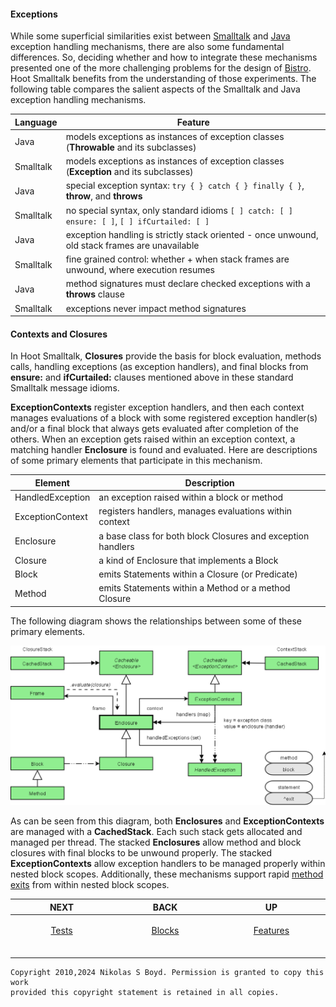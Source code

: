 #### Exceptions ####

While some superficial similarities exist between [Smalltalk][smalltalk] and [Java][java] exception
handling mechanisms, there are also some fundamental differences.
So, deciding whether and how to integrate these mechanisms presented one of the more challenging
problems for the design of [Bistro][bistro].
Hoot Smalltalk benefits from the understanding of those experiments.
The following table compares the salient aspects of the Smalltalk and Java exception handling mechanisms.

| **Language** | **Feature** |
| ------------ | ----------- |
| Java      | models exceptions as instances of exception classes (**Throwable** and its subclasses) |
| Smalltalk | models exceptions as instances of exception classes (**Exception** and its subclasses) |
| Java      | special exception syntax: `try { } catch { } finally { }`, **throw**, and **throws** |
| Smalltalk | no special syntax, only standard idioms `[ ] catch: [ ] ensure: [ ]`, `[ ] ifCurtailed: [ ]` |
| Java      | exception handling is strictly stack oriented - once unwound, old stack frames are unavailable |
| Smalltalk | fine grained control: whether + when stack frames are unwound, where execution resumes |
| Java      | method signatures must declare checked exceptions with a **throws** clause |
| Smalltalk | exceptions never impact method signatures |

#### Contexts and Closures

In Hoot Smalltalk, **Closures** provide the basis for block evaluation, methods calls, handling exceptions (as exception handlers), and
final blocks from **ensure:** and **ifCurtailed:** clauses mentioned above in these standard Smalltalk message idioms.

**ExceptionContexts** register exception handlers, and then each context manages evaluations of a block with some
registered exception handler(s) and/or a final block that always gets evaluated after completion of the others.
When an exception gets raised within an exception context, a matching handler **Enclosure** is found and evaluated.
Here are descriptions of some primary elements that participate in this mechanism.

| **Element** | **Description** |
| ----------- | --------------- |
| HandledException | an exception raised within a block or method |
| ExceptionContext | registers handlers, manages evaluations within context |
| Enclosure   | a base class for both block Closures and exception handlers |
| Closure     | a kind of Enclosure that implements a Block |
| Block       | emits Statements within a Closure (or Predicate) |
| Method      | emits Statements within a Method or a method Closure |

The following diagram shows the relationships between some of these primary elements.

![Exception Model][exception-model]

As can be seen from this diagram, both **Enclosures** and **ExceptionContexts** are managed with a **CachedStack**.
Each such stack gets allocated and managed per thread.
The stacked **Enclosures** allow method and block closures with final blocks to be unwound properly.
The stacked **ExceptionContexts** allow exception handlers to be managed properly within nested block scopes.
Additionally, these mechanisms support rapid [method exits](blocks.md#method-returns-from-blocks) from within nested block scopes.

| **NEXT** | **BACK** | **UP** |
| -------- | -------- | ------ |
| <p align="center">[Tests][tests]</p><img width="250" height="1" /> | <p align="center">[Blocks][blocks]</p><img width="250" height="1" />  | <p align="center">[Features][features]</p><img width="250" height="1" />  |

```
Copyright 2010,2024 Nikolas S Boyd. Permission is granted to copy this work 
provided this copyright statement is retained in all copies.
```

[features]: README.md#features
[blocks]: blocks.md#blocks "Blocks"
[faq]: faq.md#frequently-asked-questions "Questions"
[tests]: tests.md "Tests"

[bistro]: https://bitbucket.org/nik_boyd/bistro-smalltalk/ "Bistro"
[smalltalk]: https://en.wikipedia.org/wiki/Smalltalk "Smalltalk"
[images]: https://en.wikipedia.org/wiki/Smalltalk#Image-based_persistence "Image Persistence"
[java]: https://en.wikipedia.org/wiki/Java_%28programming_language%29 "Java"
[csharp]: https://en.wikipedia.org/wiki/C_Sharp_%28programming_language%29 "C#"
[antlr]: https://www.antlr.org/ "ANTLR"
[st]: https://www.stringtemplate.org/ "StringTemplate"
[git]: https://git-scm.com/ "Git"
[github]: https://github.com/ "GitHub"
[nexus]: https://www.sonatype.com/nexus "Sonatype Nexus"
[generics]: https://en.wikipedia.org/wiki/Parametric_polymorphism "Generic Types"
[exception-model]: pics/closures.png
